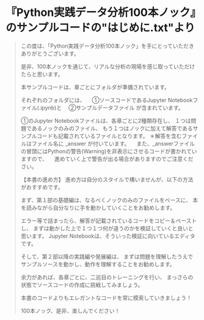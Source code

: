﻿# 『Python実践データ分析100本ノック』のサンプルコードの"はじめに.txt"より

> この度は、「Python実践データ分析100本ノック」を手にとっていただきありがとうございます。
> 
> 是非、100本ノックを通じて、リアルな分析の現場を感じ取っていただけたらと思います。
> 
> 本サンプルコードは、章ごとにフォルダが準備されています。
> 
> それぞれのフォルダには、
> 　①ソースコードであるJupyter Notebookファイル(.ipynb)と
> 　②サンプルデータファイル
> が含まれています。
> 
> ①のJupyter Notebookファイルは、各章ごとに2種類存在し、
> １つは問題であるノックのみのファイル、
> もう１つはノックに加えて解答であるサンプルコードも記載されているファイルとなります。
> ＊解答を含むファイルはファイル名に _answer が付いています。
> 　また、_answerファイルの冒頭にはPythonの警告(Warning)を非表示にさせるコードが書かれていますので、
> 　進めていく上で警告が出る場合がありますのでご注意ください。
> 
> 【本書の進め方】
> 進め方は自分のスタイルで構いませんが、以下の方法がおすすめです。
> 
> まず、第１部の基礎編は、なるべくノックのみのファイルをベースに、
> 本を読みながら自分なりに手を動かしていくことをお勧めします。
> 
> エラー等で詰まったら、解答が記載されているコードをコピー＆ペーストし、
> まずは動かした上で１つ１つ何が違うのかを検証していくと良いと思います。
> Jupyter Notebookは、そういった検証に向いているエディタです。
> 
> そして、第２部以降の実践編や発展編は、
> まずは問題を理解したうえでサンプルソースを動かし、動作を理解することをお勧めします。
> 
> 余力があれば、各章ごとに、二巡目のトレーニングを行い、
> まっさらの状態でソースコードの作成に挑戦してみましょう。
> 
> 本書のコードよりもエレガントなコードを常に模索していきましょう！
> 
> 100本ノック、是非、楽しんでください！
